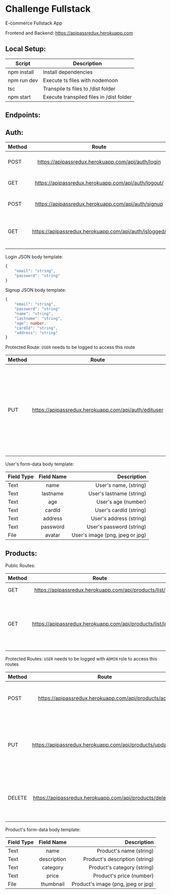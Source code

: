 # Challenge Fullstack

E-commerce Fullstack App

Frontend and Backend: https://apipassredux.herokuapp.com

## Local Setup:

| Script      | Description                              |
| ----------- | ---------------------------------------- |
| npm install | Install dependencies                     |
| npm run dev | Execute ts files with nodemoon           |
| tsc         | Transpile ts files to /dist folder       |
| npm start   | Execute transpiled files in /dist folder |

## Endpoints:

## Auth:

| Method |                         Route                         |                                    Description |
| ------ | :---------------------------------------------------: | ---------------------------------------------: |
| POST   |   https://apipassredux.herokuapp.com/api/auth/login   |                     Login by passing JSON body |
| GET    |  https://apipassredux.herokuapp.com/api/auth/logout/  |                     Logout the current session |
| POST   |  https://apipassredux.herokuapp.com/api/auth/signup   |                    Signup by passing JSON body |
| GET    | https://apipassredux.herokuapp.com/api/auth/islogged/ | Check if the user is logged, returns a boolean |

Login JSON body template:

```Typescript
{
    "email": "string",
    "password": "string"
}
```

Signup JSON body template:

```Typescript
{
    "email": "string",
    "password": "string"
    "name": "string",
    "lastname": "string",
    "age": number,
    "cardId": "string",
    "address": "string"
}
```

Protected Route: `USER` needs to be logged to access this route

| Method |                        Route                         |                                                                                                                             Description |
| ------ | :--------------------------------------------------: | --------------------------------------------------------------------------------------------------------------------------------------: |
| PUT    | https://apipassredux.herokuapp.com/api/auth/edituser | Update user fields by passing a form-data body (optional fields - if you want to update user's name just pass the name field and so on) |

User's form-data body template:

| Field Type | Field Name |                     Description |
| ---------- | :--------: | ------------------------------: |
| Text       |    name    |           User's name, (string) |
| Text       |  lastname  |        User's lastname (string) |
| Text       |    age     |             User's age (number) |
| Text       |   cardId   |          User's cardId (string) |
| Text       |  address   |         User's address (string) |
| Text       |  password  |        User's password (string) |
| File       |   avatar   | User's image (png, jpeg or jpg) |

## Products:

Public Routes:

| Method |                          Route                          |                                                              Description |
| ------ | :-----------------------------------------------------: | -----------------------------------------------------------------------: |
| GET    |  https://apipassredux.herokuapp.com/api/products/list/  |                                                        List all products |
| GET    | https://apipassredux.herokuapp.com/api/products/list/id | List a product by id, if a product doesn't exist return an error message |

Protected Routes: `USER` needs to be logged with `ADMIN` role to access this routes

| Method |                           Route                           |                                                                                  Description |
| ------ | :-------------------------------------------------------: | -------------------------------------------------------------------------------------------: |
| POST   |   https://apipassredux.herokuapp.com/api/products/add/    |                                                    Add a product by passing a form-data body |
| PUT    | https://apipassredux.herokuapp.com/api/products/update/id | Updates a product by passing the product's id and a form-data body with the fields to update |
| DELETE | https://apipassredux.herokuapp.com/api/products/delete/id |                           Delete a product from the product list by passing the product's id |

Product's form-data body template:

| Field Type | Field Name  |                        Description |
| ---------- | :---------: | ---------------------------------: |
| Text       |    name     |            Product's name (string) |
| Text       | description |     Product's description (string) |
| Text       |  category   |        Product's category (string) |
| Text       |    price    |           Product's price (number) |
| File       |  thumbnail  | Product's image (png, jpeg or jpg) |

##
